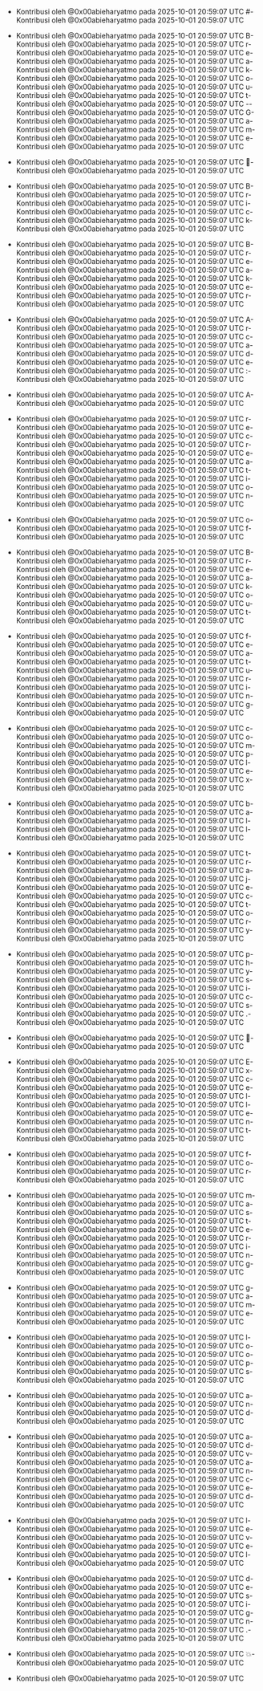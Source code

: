 - Kontribusi oleh @0x00abieharyatmo pada 2025-10-01 20:59:07 UTC
#- Kontribusi oleh @0x00abieharyatmo pada 2025-10-01 20:59:07 UTC
 - Kontribusi oleh @0x00abieharyatmo pada 2025-10-01 20:59:07 UTC
B- Kontribusi oleh @0x00abieharyatmo pada 2025-10-01 20:59:07 UTC
r- Kontribusi oleh @0x00abieharyatmo pada 2025-10-01 20:59:07 UTC
e- Kontribusi oleh @0x00abieharyatmo pada 2025-10-01 20:59:07 UTC
a- Kontribusi oleh @0x00abieharyatmo pada 2025-10-01 20:59:07 UTC
k- Kontribusi oleh @0x00abieharyatmo pada 2025-10-01 20:59:07 UTC
o- Kontribusi oleh @0x00abieharyatmo pada 2025-10-01 20:59:07 UTC
u- Kontribusi oleh @0x00abieharyatmo pada 2025-10-01 20:59:07 UTC
t- Kontribusi oleh @0x00abieharyatmo pada 2025-10-01 20:59:07 UTC
-- Kontribusi oleh @0x00abieharyatmo pada 2025-10-01 20:59:07 UTC
G- Kontribusi oleh @0x00abieharyatmo pada 2025-10-01 20:59:07 UTC
a- Kontribusi oleh @0x00abieharyatmo pada 2025-10-01 20:59:07 UTC
m- Kontribusi oleh @0x00abieharyatmo pada 2025-10-01 20:59:07 UTC
e- Kontribusi oleh @0x00abieharyatmo pada 2025-10-01 20:59:07 UTC

- Kontribusi oleh @0x00abieharyatmo pada 2025-10-01 20:59:07 UTC
🏓- Kontribusi oleh @0x00abieharyatmo pada 2025-10-01 20:59:07 UTC
 - Kontribusi oleh @0x00abieharyatmo pada 2025-10-01 20:59:07 UTC
B- Kontribusi oleh @0x00abieharyatmo pada 2025-10-01 20:59:07 UTC
r- Kontribusi oleh @0x00abieharyatmo pada 2025-10-01 20:59:07 UTC
i- Kontribusi oleh @0x00abieharyatmo pada 2025-10-01 20:59:07 UTC
c- Kontribusi oleh @0x00abieharyatmo pada 2025-10-01 20:59:07 UTC
k- Kontribusi oleh @0x00abieharyatmo pada 2025-10-01 20:59:07 UTC
 - Kontribusi oleh @0x00abieharyatmo pada 2025-10-01 20:59:07 UTC
B- Kontribusi oleh @0x00abieharyatmo pada 2025-10-01 20:59:07 UTC
r- Kontribusi oleh @0x00abieharyatmo pada 2025-10-01 20:59:07 UTC
e- Kontribusi oleh @0x00abieharyatmo pada 2025-10-01 20:59:07 UTC
a- Kontribusi oleh @0x00abieharyatmo pada 2025-10-01 20:59:07 UTC
k- Kontribusi oleh @0x00abieharyatmo pada 2025-10-01 20:59:07 UTC
e- Kontribusi oleh @0x00abieharyatmo pada 2025-10-01 20:59:07 UTC
r- Kontribusi oleh @0x00abieharyatmo pada 2025-10-01 20:59:07 UTC
 - Kontribusi oleh @0x00abieharyatmo pada 2025-10-01 20:59:07 UTC
A- Kontribusi oleh @0x00abieharyatmo pada 2025-10-01 20:59:07 UTC
r- Kontribusi oleh @0x00abieharyatmo pada 2025-10-01 20:59:07 UTC
c- Kontribusi oleh @0x00abieharyatmo pada 2025-10-01 20:59:07 UTC
a- Kontribusi oleh @0x00abieharyatmo pada 2025-10-01 20:59:07 UTC
d- Kontribusi oleh @0x00abieharyatmo pada 2025-10-01 20:59:07 UTC
e- Kontribusi oleh @0x00abieharyatmo pada 2025-10-01 20:59:07 UTC
:- Kontribusi oleh @0x00abieharyatmo pada 2025-10-01 20:59:07 UTC
 - Kontribusi oleh @0x00abieharyatmo pada 2025-10-01 20:59:07 UTC
A- Kontribusi oleh @0x00abieharyatmo pada 2025-10-01 20:59:07 UTC
 - Kontribusi oleh @0x00abieharyatmo pada 2025-10-01 20:59:07 UTC
r- Kontribusi oleh @0x00abieharyatmo pada 2025-10-01 20:59:07 UTC
e- Kontribusi oleh @0x00abieharyatmo pada 2025-10-01 20:59:07 UTC
c- Kontribusi oleh @0x00abieharyatmo pada 2025-10-01 20:59:07 UTC
r- Kontribusi oleh @0x00abieharyatmo pada 2025-10-01 20:59:07 UTC
e- Kontribusi oleh @0x00abieharyatmo pada 2025-10-01 20:59:07 UTC
a- Kontribusi oleh @0x00abieharyatmo pada 2025-10-01 20:59:07 UTC
t- Kontribusi oleh @0x00abieharyatmo pada 2025-10-01 20:59:07 UTC
i- Kontribusi oleh @0x00abieharyatmo pada 2025-10-01 20:59:07 UTC
o- Kontribusi oleh @0x00abieharyatmo pada 2025-10-01 20:59:07 UTC
n- Kontribusi oleh @0x00abieharyatmo pada 2025-10-01 20:59:07 UTC
 - Kontribusi oleh @0x00abieharyatmo pada 2025-10-01 20:59:07 UTC
o- Kontribusi oleh @0x00abieharyatmo pada 2025-10-01 20:59:07 UTC
f- Kontribusi oleh @0x00abieharyatmo pada 2025-10-01 20:59:07 UTC
 - Kontribusi oleh @0x00abieharyatmo pada 2025-10-01 20:59:07 UTC
B- Kontribusi oleh @0x00abieharyatmo pada 2025-10-01 20:59:07 UTC
r- Kontribusi oleh @0x00abieharyatmo pada 2025-10-01 20:59:07 UTC
e- Kontribusi oleh @0x00abieharyatmo pada 2025-10-01 20:59:07 UTC
a- Kontribusi oleh @0x00abieharyatmo pada 2025-10-01 20:59:07 UTC
k- Kontribusi oleh @0x00abieharyatmo pada 2025-10-01 20:59:07 UTC
o- Kontribusi oleh @0x00abieharyatmo pada 2025-10-01 20:59:07 UTC
u- Kontribusi oleh @0x00abieharyatmo pada 2025-10-01 20:59:07 UTC
t- Kontribusi oleh @0x00abieharyatmo pada 2025-10-01 20:59:07 UTC
 - Kontribusi oleh @0x00abieharyatmo pada 2025-10-01 20:59:07 UTC
f- Kontribusi oleh @0x00abieharyatmo pada 2025-10-01 20:59:07 UTC
e- Kontribusi oleh @0x00abieharyatmo pada 2025-10-01 20:59:07 UTC
a- Kontribusi oleh @0x00abieharyatmo pada 2025-10-01 20:59:07 UTC
t- Kontribusi oleh @0x00abieharyatmo pada 2025-10-01 20:59:07 UTC
u- Kontribusi oleh @0x00abieharyatmo pada 2025-10-01 20:59:07 UTC
r- Kontribusi oleh @0x00abieharyatmo pada 2025-10-01 20:59:07 UTC
i- Kontribusi oleh @0x00abieharyatmo pada 2025-10-01 20:59:07 UTC
n- Kontribusi oleh @0x00abieharyatmo pada 2025-10-01 20:59:07 UTC
g- Kontribusi oleh @0x00abieharyatmo pada 2025-10-01 20:59:07 UTC
 - Kontribusi oleh @0x00abieharyatmo pada 2025-10-01 20:59:07 UTC
c- Kontribusi oleh @0x00abieharyatmo pada 2025-10-01 20:59:07 UTC
o- Kontribusi oleh @0x00abieharyatmo pada 2025-10-01 20:59:07 UTC
m- Kontribusi oleh @0x00abieharyatmo pada 2025-10-01 20:59:07 UTC
p- Kontribusi oleh @0x00abieharyatmo pada 2025-10-01 20:59:07 UTC
l- Kontribusi oleh @0x00abieharyatmo pada 2025-10-01 20:59:07 UTC
e- Kontribusi oleh @0x00abieharyatmo pada 2025-10-01 20:59:07 UTC
x- Kontribusi oleh @0x00abieharyatmo pada 2025-10-01 20:59:07 UTC
 - Kontribusi oleh @0x00abieharyatmo pada 2025-10-01 20:59:07 UTC
b- Kontribusi oleh @0x00abieharyatmo pada 2025-10-01 20:59:07 UTC
a- Kontribusi oleh @0x00abieharyatmo pada 2025-10-01 20:59:07 UTC
l- Kontribusi oleh @0x00abieharyatmo pada 2025-10-01 20:59:07 UTC
l- Kontribusi oleh @0x00abieharyatmo pada 2025-10-01 20:59:07 UTC
 - Kontribusi oleh @0x00abieharyatmo pada 2025-10-01 20:59:07 UTC
t- Kontribusi oleh @0x00abieharyatmo pada 2025-10-01 20:59:07 UTC
r- Kontribusi oleh @0x00abieharyatmo pada 2025-10-01 20:59:07 UTC
a- Kontribusi oleh @0x00abieharyatmo pada 2025-10-01 20:59:07 UTC
j- Kontribusi oleh @0x00abieharyatmo pada 2025-10-01 20:59:07 UTC
e- Kontribusi oleh @0x00abieharyatmo pada 2025-10-01 20:59:07 UTC
c- Kontribusi oleh @0x00abieharyatmo pada 2025-10-01 20:59:07 UTC
t- Kontribusi oleh @0x00abieharyatmo pada 2025-10-01 20:59:07 UTC
o- Kontribusi oleh @0x00abieharyatmo pada 2025-10-01 20:59:07 UTC
r- Kontribusi oleh @0x00abieharyatmo pada 2025-10-01 20:59:07 UTC
y- Kontribusi oleh @0x00abieharyatmo pada 2025-10-01 20:59:07 UTC
 - Kontribusi oleh @0x00abieharyatmo pada 2025-10-01 20:59:07 UTC
p- Kontribusi oleh @0x00abieharyatmo pada 2025-10-01 20:59:07 UTC
h- Kontribusi oleh @0x00abieharyatmo pada 2025-10-01 20:59:07 UTC
y- Kontribusi oleh @0x00abieharyatmo pada 2025-10-01 20:59:07 UTC
s- Kontribusi oleh @0x00abieharyatmo pada 2025-10-01 20:59:07 UTC
i- Kontribusi oleh @0x00abieharyatmo pada 2025-10-01 20:59:07 UTC
c- Kontribusi oleh @0x00abieharyatmo pada 2025-10-01 20:59:07 UTC
s- Kontribusi oleh @0x00abieharyatmo pada 2025-10-01 20:59:07 UTC
.- Kontribusi oleh @0x00abieharyatmo pada 2025-10-01 20:59:07 UTC
 - Kontribusi oleh @0x00abieharyatmo pada 2025-10-01 20:59:07 UTC
🎯- Kontribusi oleh @0x00abieharyatmo pada 2025-10-01 20:59:07 UTC
 - Kontribusi oleh @0x00abieharyatmo pada 2025-10-01 20:59:07 UTC
E- Kontribusi oleh @0x00abieharyatmo pada 2025-10-01 20:59:07 UTC
x- Kontribusi oleh @0x00abieharyatmo pada 2025-10-01 20:59:07 UTC
c- Kontribusi oleh @0x00abieharyatmo pada 2025-10-01 20:59:07 UTC
e- Kontribusi oleh @0x00abieharyatmo pada 2025-10-01 20:59:07 UTC
l- Kontribusi oleh @0x00abieharyatmo pada 2025-10-01 20:59:07 UTC
l- Kontribusi oleh @0x00abieharyatmo pada 2025-10-01 20:59:07 UTC
e- Kontribusi oleh @0x00abieharyatmo pada 2025-10-01 20:59:07 UTC
n- Kontribusi oleh @0x00abieharyatmo pada 2025-10-01 20:59:07 UTC
t- Kontribusi oleh @0x00abieharyatmo pada 2025-10-01 20:59:07 UTC
 - Kontribusi oleh @0x00abieharyatmo pada 2025-10-01 20:59:07 UTC
f- Kontribusi oleh @0x00abieharyatmo pada 2025-10-01 20:59:07 UTC
o- Kontribusi oleh @0x00abieharyatmo pada 2025-10-01 20:59:07 UTC
r- Kontribusi oleh @0x00abieharyatmo pada 2025-10-01 20:59:07 UTC
 - Kontribusi oleh @0x00abieharyatmo pada 2025-10-01 20:59:07 UTC
m- Kontribusi oleh @0x00abieharyatmo pada 2025-10-01 20:59:07 UTC
a- Kontribusi oleh @0x00abieharyatmo pada 2025-10-01 20:59:07 UTC
s- Kontribusi oleh @0x00abieharyatmo pada 2025-10-01 20:59:07 UTC
t- Kontribusi oleh @0x00abieharyatmo pada 2025-10-01 20:59:07 UTC
e- Kontribusi oleh @0x00abieharyatmo pada 2025-10-01 20:59:07 UTC
r- Kontribusi oleh @0x00abieharyatmo pada 2025-10-01 20:59:07 UTC
i- Kontribusi oleh @0x00abieharyatmo pada 2025-10-01 20:59:07 UTC
n- Kontribusi oleh @0x00abieharyatmo pada 2025-10-01 20:59:07 UTC
g- Kontribusi oleh @0x00abieharyatmo pada 2025-10-01 20:59:07 UTC
 - Kontribusi oleh @0x00abieharyatmo pada 2025-10-01 20:59:07 UTC
g- Kontribusi oleh @0x00abieharyatmo pada 2025-10-01 20:59:07 UTC
a- Kontribusi oleh @0x00abieharyatmo pada 2025-10-01 20:59:07 UTC
m- Kontribusi oleh @0x00abieharyatmo pada 2025-10-01 20:59:07 UTC
e- Kontribusi oleh @0x00abieharyatmo pada 2025-10-01 20:59:07 UTC
 - Kontribusi oleh @0x00abieharyatmo pada 2025-10-01 20:59:07 UTC
l- Kontribusi oleh @0x00abieharyatmo pada 2025-10-01 20:59:07 UTC
o- Kontribusi oleh @0x00abieharyatmo pada 2025-10-01 20:59:07 UTC
o- Kontribusi oleh @0x00abieharyatmo pada 2025-10-01 20:59:07 UTC
p- Kontribusi oleh @0x00abieharyatmo pada 2025-10-01 20:59:07 UTC
s- Kontribusi oleh @0x00abieharyatmo pada 2025-10-01 20:59:07 UTC
 - Kontribusi oleh @0x00abieharyatmo pada 2025-10-01 20:59:07 UTC
a- Kontribusi oleh @0x00abieharyatmo pada 2025-10-01 20:59:07 UTC
n- Kontribusi oleh @0x00abieharyatmo pada 2025-10-01 20:59:07 UTC
d- Kontribusi oleh @0x00abieharyatmo pada 2025-10-01 20:59:07 UTC
 - Kontribusi oleh @0x00abieharyatmo pada 2025-10-01 20:59:07 UTC
a- Kontribusi oleh @0x00abieharyatmo pada 2025-10-01 20:59:07 UTC
d- Kontribusi oleh @0x00abieharyatmo pada 2025-10-01 20:59:07 UTC
v- Kontribusi oleh @0x00abieharyatmo pada 2025-10-01 20:59:07 UTC
a- Kontribusi oleh @0x00abieharyatmo pada 2025-10-01 20:59:07 UTC
n- Kontribusi oleh @0x00abieharyatmo pada 2025-10-01 20:59:07 UTC
c- Kontribusi oleh @0x00abieharyatmo pada 2025-10-01 20:59:07 UTC
e- Kontribusi oleh @0x00abieharyatmo pada 2025-10-01 20:59:07 UTC
d- Kontribusi oleh @0x00abieharyatmo pada 2025-10-01 20:59:07 UTC
 - Kontribusi oleh @0x00abieharyatmo pada 2025-10-01 20:59:07 UTC
l- Kontribusi oleh @0x00abieharyatmo pada 2025-10-01 20:59:07 UTC
e- Kontribusi oleh @0x00abieharyatmo pada 2025-10-01 20:59:07 UTC
v- Kontribusi oleh @0x00abieharyatmo pada 2025-10-01 20:59:07 UTC
e- Kontribusi oleh @0x00abieharyatmo pada 2025-10-01 20:59:07 UTC
l- Kontribusi oleh @0x00abieharyatmo pada 2025-10-01 20:59:07 UTC
 - Kontribusi oleh @0x00abieharyatmo pada 2025-10-01 20:59:07 UTC
d- Kontribusi oleh @0x00abieharyatmo pada 2025-10-01 20:59:07 UTC
e- Kontribusi oleh @0x00abieharyatmo pada 2025-10-01 20:59:07 UTC
s- Kontribusi oleh @0x00abieharyatmo pada 2025-10-01 20:59:07 UTC
i- Kontribusi oleh @0x00abieharyatmo pada 2025-10-01 20:59:07 UTC
g- Kontribusi oleh @0x00abieharyatmo pada 2025-10-01 20:59:07 UTC
n- Kontribusi oleh @0x00abieharyatmo pada 2025-10-01 20:59:07 UTC
.- Kontribusi oleh @0x00abieharyatmo pada 2025-10-01 20:59:07 UTC
 - Kontribusi oleh @0x00abieharyatmo pada 2025-10-01 20:59:07 UTC
💥- Kontribusi oleh @0x00abieharyatmo pada 2025-10-01 20:59:07 UTC

- Kontribusi oleh @0x00abieharyatmo pada 2025-10-01 20:59:07 UTC
